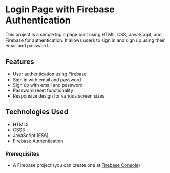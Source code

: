 # Login Page with Firebase Authentication

This project is a simple login page built using HTML, CSS, JavaScript, and Firebase for authentication. It allows users to sign in and sign up using their email and password.

## Features

- User authentication using Firebase
- Sign in with email and password
- Sign up with email and password
- Password reset functionality
- Responsive design for various screen sizes

## Technologies Used

- HTML5
- CSS3
- JavaScript (ES6)
- Firebase Authentication


### Prerequisites

- A Firebase project (you can create one at [Firebase Console](https://console.firebase.google.com/))
